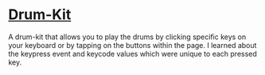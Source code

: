 # [Drum-Kit](https://stanleyjh.github.io/Drum-Kit/)

A drum-kit that allows you to play the drums by clicking specific keys on your keyboard or by tapping on the buttons within the page. I learned about the keypress event and keycode values which were unique to each pressed key.
